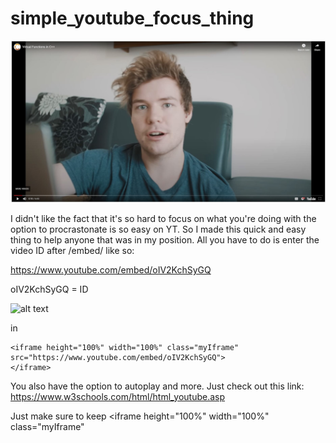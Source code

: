 # simple_youtube_focus_thing
![alt text](https://github.com/zizuke/simple_youtube_focus_thing/blob/master/example.jpg?raw=true)

I didn't like the fact that it's so hard to focus on what you're doing with the option to procrastonate is so easy on YT. So I made this quick and easy thing to help anyone that was in my position. All you have to do is enter the video ID after /embed/ like so:

https://www.youtube.com/embed/oIV2KchSyGQ 

oIV2KchSyGQ = ID

![alt text]()

in

```
<iframe height="100%" width="100%" class="myIframe"
src="https://www.youtube.com/embed/oIV2KchSyGQ">
</iframe>
```

You also have the option to autoplay and more. Just check out this link: https://www.w3schools.com/html/html_youtube.asp

Just make sure to keep <iframe height="100%" width="100%" class="myIframe"
